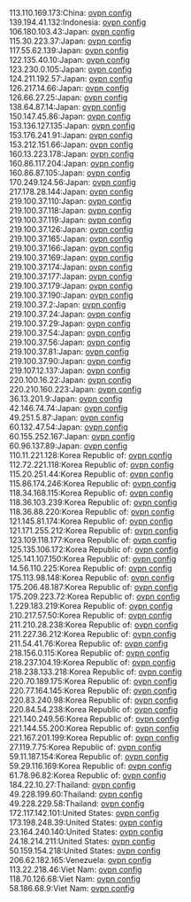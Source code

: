 113.110.169.173:China: [ovpn config](vpn/113_110_169_173.ovpn)  
139.194.41.132:Indonesia: [ovpn config](vpn/139_194_41_132.ovpn)  
106.180.103.43:Japan: [ovpn config](vpn/106_180_103_43.ovpn)  
115.30.223.37:Japan: [ovpn config](vpn/115_30_223_37.ovpn)  
117.55.62.139:Japan: [ovpn config](vpn/117_55_62_139.ovpn)  
122.135.40.10:Japan: [ovpn config](vpn/122_135_40_10.ovpn)  
123.230.0.105:Japan: [ovpn config](vpn/123_230_0_105.ovpn)  
124.211.192.57:Japan: [ovpn config](vpn/124_211_192_57.ovpn)  
126.217.14.66:Japan: [ovpn config](vpn/126_217_14_66.ovpn)  
126.66.27.25:Japan: [ovpn config](vpn/126_66_27_25.ovpn)  
138.64.87.14:Japan: [ovpn config](vpn/138_64_87_14.ovpn)  
150.147.45.86:Japan: [ovpn config](vpn/150_147_45_86.ovpn)  
153.136.127.135:Japan: [ovpn config](vpn/153_136_127_135.ovpn)  
153.176.241.91:Japan: [ovpn config](vpn/153_176_241_91.ovpn)  
153.212.151.66:Japan: [ovpn config](vpn/153_212_151_66.ovpn)  
160.13.223.178:Japan: [ovpn config](vpn/160_13_223_178.ovpn)  
160.86.117.204:Japan: [ovpn config](vpn/160_86_117_204.ovpn)  
160.86.87.105:Japan: [ovpn config](vpn/160_86_87_105.ovpn)  
170.249.124.56:Japan: [ovpn config](vpn/170_249_124_56.ovpn)  
217.178.28.144:Japan: [ovpn config](vpn/217_178_28_144.ovpn)  
219.100.37.110:Japan: [ovpn config](vpn/219_100_37_110.ovpn)  
219.100.37.118:Japan: [ovpn config](vpn/219_100_37_118.ovpn)  
219.100.37.119:Japan: [ovpn config](vpn/219_100_37_119.ovpn)  
219.100.37.126:Japan: [ovpn config](vpn/219_100_37_126.ovpn)  
219.100.37.165:Japan: [ovpn config](vpn/219_100_37_165.ovpn)  
219.100.37.166:Japan: [ovpn config](vpn/219_100_37_166.ovpn)  
219.100.37.169:Japan: [ovpn config](vpn/219_100_37_169.ovpn)  
219.100.37.174:Japan: [ovpn config](vpn/219_100_37_174.ovpn)  
219.100.37.177:Japan: [ovpn config](vpn/219_100_37_177.ovpn)  
219.100.37.179:Japan: [ovpn config](vpn/219_100_37_179.ovpn)  
219.100.37.190:Japan: [ovpn config](vpn/219_100_37_190.ovpn)  
219.100.37.2:Japan: [ovpn config](vpn/219_100_37_2.ovpn)  
219.100.37.24:Japan: [ovpn config](vpn/219_100_37_24.ovpn)  
219.100.37.29:Japan: [ovpn config](vpn/219_100_37_29.ovpn)  
219.100.37.54:Japan: [ovpn config](vpn/219_100_37_54.ovpn)  
219.100.37.56:Japan: [ovpn config](vpn/219_100_37_56.ovpn)  
219.100.37.81:Japan: [ovpn config](vpn/219_100_37_81.ovpn)  
219.100.37.90:Japan: [ovpn config](vpn/219_100_37_90.ovpn)  
219.107.12.137:Japan: [ovpn config](vpn/219_107_12_137.ovpn)  
220.100.16.22:Japan: [ovpn config](vpn/220_100_16_22.ovpn)  
220.210.160.223:Japan: [ovpn config](vpn/220_210_160_223.ovpn)  
36.13.201.9:Japan: [ovpn config](vpn/36_13_201_9.ovpn)  
42.146.74.74:Japan: [ovpn config](vpn/42_146_74_74.ovpn)  
49.251.5.87:Japan: [ovpn config](vpn/49_251_5_87.ovpn)  
60.132.47.54:Japan: [ovpn config](vpn/60_132_47_54.ovpn)  
60.155.252.167:Japan: [ovpn config](vpn/60_155_252_167.ovpn)  
60.96.137.89:Japan: [ovpn config](vpn/60_96_137_89.ovpn)  
110.11.221.128:Korea Republic of: [ovpn config](vpn/110_11_221_128.ovpn)  
112.72.221.118:Korea Republic of: [ovpn config](vpn/112_72_221_118.ovpn)  
115.20.251.44:Korea Republic of: [ovpn config](vpn/115_20_251_44.ovpn)  
115.86.174.246:Korea Republic of: [ovpn config](vpn/115_86_174_246.ovpn)  
118.34.168.115:Korea Republic of: [ovpn config](vpn/118_34_168_115.ovpn)  
118.36.103.239:Korea Republic of: [ovpn config](vpn/118_36_103_239.ovpn)  
118.36.88.220:Korea Republic of: [ovpn config](vpn/118_36_88_220.ovpn)  
121.145.81.174:Korea Republic of: [ovpn config](vpn/121_145_81_174.ovpn)  
121.171.255.212:Korea Republic of: [ovpn config](vpn/121_171_255_212.ovpn)  
123.109.118.177:Korea Republic of: [ovpn config](vpn/123_109_118_177.ovpn)  
125.135.106.172:Korea Republic of: [ovpn config](vpn/125_135_106_172.ovpn)  
125.141.107.150:Korea Republic of: [ovpn config](vpn/125_141_107_150.ovpn)  
14.56.110.225:Korea Republic of: [ovpn config](vpn/14_56_110_225.ovpn)  
175.113.98.148:Korea Republic of: [ovpn config](vpn/175_113_98_148.ovpn)  
175.206.48.187:Korea Republic of: [ovpn config](vpn/175_206_48_187.ovpn)  
175.209.223.72:Korea Republic of: [ovpn config](vpn/175_209_223_72.ovpn)  
1.229.183.219:Korea Republic of: [ovpn config](vpn/1_229_183_219.ovpn)  
210.217.57.50:Korea Republic of: [ovpn config](vpn/210_217_57_50.ovpn)  
211.210.28.238:Korea Republic of: [ovpn config](vpn/211_210_28_238.ovpn)  
211.227.36.212:Korea Republic of: [ovpn config](vpn/211_227_36_212.ovpn)  
211.54.41.76:Korea Republic of: [ovpn config](vpn/211_54_41_76.ovpn)  
218.156.0.115:Korea Republic of: [ovpn config](vpn/218_156_0_115.ovpn)  
218.237.104.19:Korea Republic of: [ovpn config](vpn/218_237_104_19.ovpn)  
218.238.133.218:Korea Republic of: [ovpn config](vpn/218_238_133_218.ovpn)  
220.70.189.175:Korea Republic of: [ovpn config](vpn/220_70_189_175.ovpn)  
220.77.164.145:Korea Republic of: [ovpn config](vpn/220_77_164_145.ovpn)  
220.83.240.98:Korea Republic of: [ovpn config](vpn/220_83_240_98.ovpn)  
220.84.54.238:Korea Republic of: [ovpn config](vpn/220_84_54_238.ovpn)  
221.140.249.56:Korea Republic of: [ovpn config](vpn/221_140_249_56.ovpn)  
221.144.55.200:Korea Republic of: [ovpn config](vpn/221_144_55_200.ovpn)  
221.167.201.199:Korea Republic of: [ovpn config](vpn/221_167_201_199.ovpn)  
27.119.7.75:Korea Republic of: [ovpn config](vpn/27_119_7_75.ovpn)  
59.11.187.154:Korea Republic of: [ovpn config](vpn/59_11_187_154.ovpn)  
59.29.116.169:Korea Republic of: [ovpn config](vpn/59_29_116_169.ovpn)  
61.78.96.82:Korea Republic of: [ovpn config](vpn/61_78_96_82.ovpn)  
184.22.10.27:Thailand: [ovpn config](vpn/184_22_10_27.ovpn)  
49.228.199.60:Thailand: [ovpn config](vpn/49_228_199_60.ovpn)  
49.228.229.58:Thailand: [ovpn config](vpn/49_228_229_58.ovpn)  
172.117.142.101:United States: [ovpn config](vpn/172_117_142_101.ovpn)  
173.198.248.39:United States: [ovpn config](vpn/173_198_248_39.ovpn)  
23.164.240.140:United States: [ovpn config](vpn/23_164_240_140.ovpn)  
24.18.214.211:United States: [ovpn config](vpn/24_18_214_211.ovpn)  
50.159.154.218:United States: [ovpn config](vpn/50_159_154_218.ovpn)  
206.62.182.165:Venezuela: [ovpn config](vpn/206_62_182_165.ovpn)  
113.22.218.46:Viet Nam: [ovpn config](vpn/113_22_218_46.ovpn)  
118.70.126.68:Viet Nam: [ovpn config](vpn/118_70_126_68.ovpn)  
58.186.68.9:Viet Nam: [ovpn config](vpn/58_186_68_9.ovpn)  
